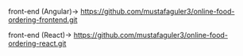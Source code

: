 front-end (Angular)-> https://github.com/mustafaguler3/online-food-ordering-frontend.git


front-end (React)-> https://github.com/mustafaguler3/online-food-ordering-react.git